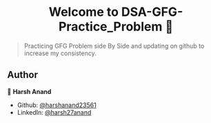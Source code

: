 <h1 align="center">Welcome to DSA-GFG-Practice_Problem 👋</h1>
<p>
</p>

> Practicing GFG Problem side By Side and updating on github to increase my consistency.


## Author

👤 **Harsh Anand**

* Github: [@harshanand23561](https://github.com/harshanand23561)
* LinkedIn: [@harsh27anand](https://linkedin.com/in/harsh27anand)
